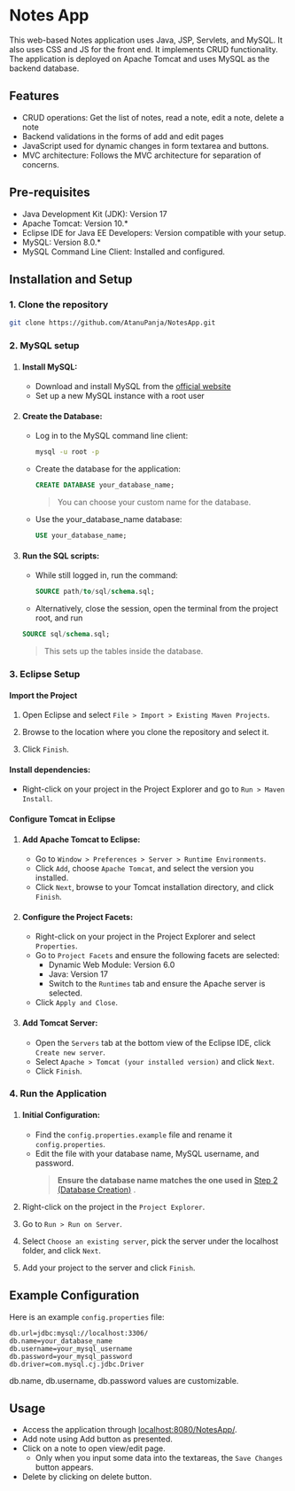# Notes App
This web-based Notes application uses Java, JSP, Servlets, and MySQL. 
It also uses CSS and JS for the front end.
It implements CRUD functionality. 
The application is deployed on Apache Tomcat and uses MySQL as the backend database.


## Features
* CRUD operations: Get the list of notes, read a note, edit a note, delete a note
* Backend validations in the forms of add and edit pages
* JavaScript used for dynamic changes in form textarea and buttons.
* MVC architecture: Follows the MVC architecture for separation of concerns.

## Pre-requisites
* Java Development Kit (JDK): Version 17
* Apache Tomcat: Version 10.*
* Eclipse IDE for Java EE Developers: Version compatible with your setup.
* MySQL: Version 8.0.*
* MySQL Command Line Client: Installed and configured.

## Installation and Setup
### 1. Clone the repository
```bash
git clone https://github.com/AtanuPanja/NotesApp.git
```
### 2. MySQL setup
   1. #### Install MySQL:
      - Download and install MySQL from the [official website](https://dev.mysql.com/downloads/installer/)
      - Set up a new MySQL instance with a root user
     
   2. #### Create the Database:
      - Log in to the MySQL command line client:
        ```bash
        mysql -u root -p
        ```
      - Create the database for the application:
        ```sql
        CREATE DATABASE your_database_name;
        ```
        > You can choose your custom name for the database.
      - Use the your_database_name database:
        ```sql
        USE your_database_name;
        ```

   3. #### Run the SQL scripts:
      - While still logged in, run the command:
        ```sql
        SOURCE path/to/sql/schema.sql;
        ```
      - Alternatively, close the session, open the terminal from the project root, and run
      ```sql
      SOURCE sql/schema.sql;
      ```
      > This sets up the tables inside the database.
### 3. Eclipse Setup
#### Import the Project
  1. Open Eclipse and select `File > Import > Existing Maven Projects`.
  
  2. Browse to the location where you clone the repository and select it.
  
  3. Click `Finish`.
  
#### Install dependencies:
- Right-click on your project in the Project Explorer and go to `Run > Maven Install`.


#### Configure Tomcat in Eclipse

  1. #### Add Apache Tomcat to Eclipse:
     - Go to `Window > Preferences > Server > Runtime Environments`.
     - Click `Add`, choose `Apache Tomcat`, and select the version you installed.
     - Click `Next`, browse to your Tomcat installation directory, and click `Finish`.
     
  2. #### Configure the Project Facets:
     - Right-click on your project in the Project Explorer and select `Properties`.
     - Go to `Project Facets` and ensure the following facets are selected:
       - Dynamic Web Module: Version 6.0
       - Java: Version 17
       - Switch to the `Runtimes` tab and ensure the Apache server is selected.
     - Click `Apply and Close`.
  	 
  3. #### Add Tomcat Server:
     - Open the `Servers` tab at the bottom view of the Eclipse IDE, click `Create new server`.
     - Select `Apache > Tomcat (your installed version)` and click `Next`.
     - Click `Finish`.
     
### 4. Run the Application
  1. #### Initial Configuration:
     - Find the `config.properties.example` file and rename it `config.properties`.
     - Edit the file with your database name, MySQL username, and password.
        > <strong>Ensure the database name matches the one used in</strong> [Step 2 (Database Creation)](#2-mysql-setup) .

  1. Right-click on the project in the `Project Explorer`.
  1. Go to `Run > Run on Server`.
  1. Select `Choose an existing server`, pick the server under the localhost folder, and click `Next`.
  1. Add your project to the server and click `Finish`.

## Example Configuration
Here is an example `config.properties` file:

```properties
db.url=jdbc:mysql://localhost:3306/
db.name=your_database_name
db.username=your_mysql_username
db.password=your_mysql_password
db.driver=com.mysql.cj.jdbc.Driver
```
db.name, db.username, db.password values are customizable.

## Usage
- Access the application through [localhost:8080/NotesApp/](localhost:8080/NotesApp/).
- Add note using Add button as presented.
- Click on a note to open view/edit page.
	- Only when you input some data into the textareas, the `Save Changes` button appears.
- Delete by clicking on delete button.
